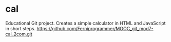 # cal
Educational Git project. Creates a simple calculator in HTML and JavaScript in short steps. 
https://github.com/Ferniprogrammer/MOOC_git_mod7-cal_2com.git
